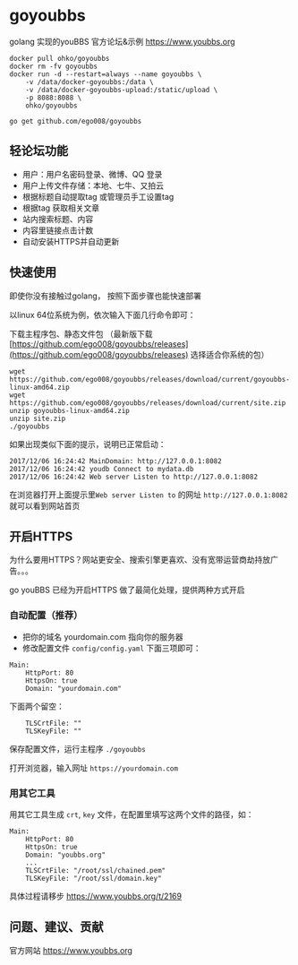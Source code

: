 # goyoubbs

golang 实现的youBBS 官方论坛&示例 https://www.youbbs.org


```
docker pull ohko/goyoubbs
docker rm -fv goyoubbs
docker run -d --restart=always --name goyoubbs \
    -v /data/docker-goyoubbs:/data \
    -v /data/docker-goyoubbs-upload:/static/upload \
    -p 8088:8088 \
    ohko/goyoubbs
```

```
go get github.com/ego008/goyoubbs
```

## 轻论坛功能

- 用户：用户名密码登录、微博、QQ 登录
- 用户上传文件存储：本地、七牛、又拍云
- 根据标题自动提取tag 或管理员手工设置tag
- 根据tag 获取相关文章
- 站内搜索标题、内容
- 内容里链接点击计数
- 自动安装HTTPS并自动更新

## 快速使用

即使你没有接触过golang， 按照下面步骤也能快速部署

以linux 64位系统为例，依次输入下面几行命令即可：

下载主程序包、静态文件包
（最新版下载[https://github.com/ego008/goyoubbs/releases](https://github.com/ego008/goyoubbs/releases) 选择适合你系统的包）
```
wget https://github.com/ego008/goyoubbs/releases/download/current/goyoubbs-linux-amd64.zip
wget https://github.com/ego008/goyoubbs/releases/download/current/site.zip
unzip goyoubbs-linux-amd64.zip
unzip site.zip
./goyoubbs
```

如果出现类似下面的提示，说明已正常启动：

```
2017/12/06 16:24:42 MainDomain: http://127.0.0.1:8082
2017/12/06 16:24:42 youdb Connect to mydata.db
2017/12/06 16:24:42 Web server Listen to http://127.0.0.1:8082
```
在浏览器打开上面提示里`Web server Listen to` 的网址 `http://127.0.0.1:8082` 就可以看到网站首页

## 开启HTTPS

为什么要用HTTPS？网站更安全、搜索引擎更喜欢、没有宽带运营商劫持放广告。。。

go youBBS 已经为开启HTTPS 做了最简化处理，提供两种方式开启

### 自动配置（推荐）

- 把你的域名 yourdomain.com 指向你的服务器
- 修改配置文件 `config/config.yaml` 下面三项即可：

```
Main:
    HttpPort: 80
    HttpsOn: true
    Domain: "yourdomain.com"
```

下面两个留空：
```
    TLSCrtFile: ""
    TLSKeyFile: ""
```

保存配置文件，运行主程序 `./goyoubbs`

打开浏览器，输入网址 `https://yourdomain.com`

### 用其它工具

用其它工具生成 `crt`, `key` 文件，在配置里填写这两个文件的路径，如：

```
Main:
    HttpPort: 80
    HttpsOn: true
    Domain: "youbbs.org"
    ...
    TLSCrtFile: "/root/ssl/chained.pem"
    TLSKeyFile: "/root/ssl/domain.key"
```

具体过程请移步 https://www.youbbs.org/t/2169

## 问题、建议、贡献

官方网站 https://www.youbbs.org





